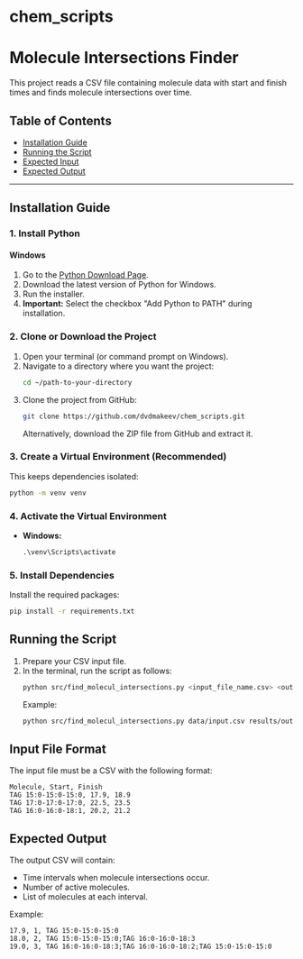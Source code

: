 # chem_scripts

# Molecule Intersections Finder

This project reads a CSV file containing molecule data with start and finish times and finds molecule intersections over time.

## Table of Contents
- [Installation Guide](#installation-guide)
- [Running the Script](#running-the-script)
- [Expected Input](#expected-input)
- [Expected Output](#expected-output)

---

## Installation Guide

### 1. Install Python

#### Windows
1. Go to the [Python Download Page](https://www.python.org/downloads/).
2. Download the latest version of Python for Windows.
3. Run the installer.
4. **Important:** Select the checkbox "Add Python to PATH" during installation.

### 2. Clone or Download the Project
1. Open your terminal (or command prompt on Windows).
2. Navigate to a directory where you want the project:
   ```bash
   cd ~/path-to-your-directory
   ```
3. Clone the project from GitHub:
   ```bash
   git clone https://github.com/dvdmakeev/chem_scripts.git
   ```
   Alternatively, download the ZIP file from GitHub and extract it.

### 3. Create a Virtual Environment (Recommended)
This keeps dependencies isolated:
```bash
python -m venv venv
```

### 4. Activate the Virtual Environment
- **Windows:**
  ```cmd
  .\venv\Scripts\activate
  ```
  
### 5. Install Dependencies
Install the required packages:
```bash
pip install -r requirements.txt
```

## Running the Script

1. Prepare your CSV input file.
2. In the terminal, run the script as follows:
   ```bash
   python src/find_molecul_intersections.py <input_file_name.csv> <output_file_name.csv>
   ```
   Example:
   ```bash
   python src/find_molecul_intersections.py data/input.csv results/output.csv
   ```

## Input File Format

The input file must be a CSV with the following format:

```csv
Molecule, Start, Finish
TAG 15:0-15:0-15:0, 17.9, 18.9
TAG 17:0-17:0-17:0, 22.5, 23.5
TAG 16:0-16:0-18:1, 20.2, 21.2
```

## Expected Output
The output CSV will contain:
- Time intervals when molecule intersections occur.
- Number of active molecules.
- List of molecules at each interval.

Example:
```csv
17.9, 1, TAG 15:0-15:0-15:0
18.0, 2, TAG 15:0-15:0-15:0;TAG 16:0-16:0-18:3
19.0, 3, TAG 16:0-16:0-18:3;TAG 16:0-16:0-18:2;TAG 15:0-15:0-15:0
```

